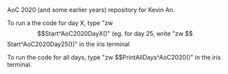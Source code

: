AoC 2020 (and some earlier years) repository for Kevin An.

To run a the code for day X, type "zw $$Start^AoC2020DayX()" (eg. for day 25, write "zw $$Start^AoC2020Day25())" in the iris terminal

To run the code for all days, type "zw $$PrintAllDays^AoC2020()" in the iris terminal.